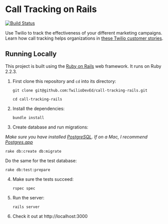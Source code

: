 # Call Tracking on Rails

[![Build Status](https://travis-ci.org/TwilioDevEd/call-tracking-rails.svg?branch=master)](https://travis-ci.org/TwilioDevEd/call-tracking-rails)

Use Twilio to track the effectiveness of your different marketing campaigns. Learn how call tracking helps organizations in [these Twilio customer stories](https://www.twilio.com/use-cases/call-tracking).

## Running Locally

This project is built using the [Ruby on Rails](http://rubyonrails.org/) web framework. It runs on Ruby 2.2.3.

1. First clone this repository and `cd` into its directory:
   ```
   git clone git@github.com:TwilioDevEd/call-tracking-rails.git

   cd call-tracking-rails
   ```

2. Install the dependencies:
   ```
   bundle install
   ```

3. Create database and run migrations:

  _Make sure you have installed [PostgreSQL](http://www.postgresql.org/). If on a Mac, I recommend [Postgres.app](http://postgresapp.com)_
  
  
   ```
   rake db:create db:migrate
   ```
   
   Do the same for the test database:
   ```
   rake db:test:prepare
   ```

4. Make sure the tests succeed:
   ```
   rspec spec 
   ```

5. Run the server:
   ```
   rails server 
   ```

6. Check it out at http://localhost:3000



